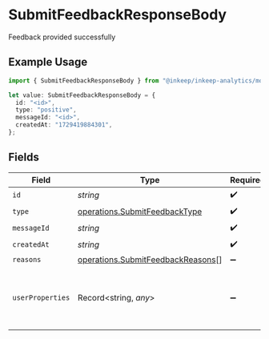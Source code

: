 # SubmitFeedbackResponseBody

Feedback provided successfully

## Example Usage

```typescript
import { SubmitFeedbackResponseBody } from "@inkeep/inkeep-analytics/models/operations";

let value: SubmitFeedbackResponseBody = {
  id: "<id>",
  type: "positive",
  messageId: "<id>",
  createdAt: "1729419884301",
};
```

## Fields

| Field                                                                                  | Type                                                                                   | Required                                                                               | Description                                                                            |
| -------------------------------------------------------------------------------------- | -------------------------------------------------------------------------------------- | -------------------------------------------------------------------------------------- | -------------------------------------------------------------------------------------- |
| `id`                                                                                   | *string*                                                                               | :heavy_check_mark:                                                                     | N/A                                                                                    |
| `type`                                                                                 | [operations.SubmitFeedbackType](../../models/operations/submitfeedbacktype.md)         | :heavy_check_mark:                                                                     | N/A                                                                                    |
| `messageId`                                                                            | *string*                                                                               | :heavy_check_mark:                                                                     | N/A                                                                                    |
| `createdAt`                                                                            | *string*                                                                               | :heavy_check_mark:                                                                     | N/A                                                                                    |
| `reasons`                                                                              | [operations.SubmitFeedbackReasons](../../models/operations/submitfeedbackreasons.md)[] | :heavy_minus_sign:                                                                     | N/A                                                                                    |
| `userProperties`                                                                       | Record<string, *any*>                                                                  | :heavy_minus_sign:                                                                     | A customizable collection of custom properties or attributes.                          |